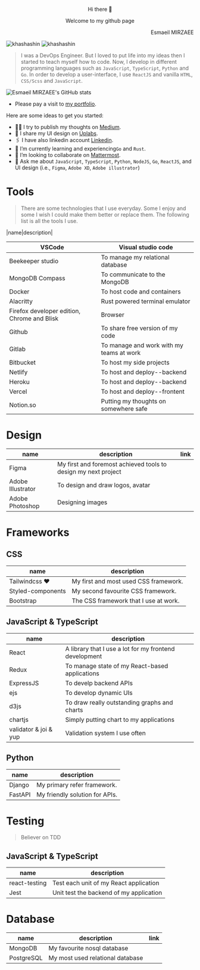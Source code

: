 <p align="center">Hi there 👋</p>
<p align="center">Welcome to my github page</p>
<p align="right">Esmaeil MIRZAEE</p>

<img src="https://github-readme-stats.vercel.app/api/top-langs?username=esmaeilmirzaee&show_icons=true&locale=en&layout=compact&theme=onedark" alt="khashashin" />
<img src="https://github-readme-stats.vercel.app/api?username=esmaeilmirzaee&show_icons=true&locale=en&hide=stars&theme=onedark" alt="khashashin" />


> I was a DevOps Engineer. But I loved to put life into my ideas then I started to teach myself how to code. Now, I develop in different programming languages such as `JavaScript`, `TypeScript`, `Python` and `Go`. In order to develop a user-interface, I use `ReactJS` and vanilla `HTML`, `CSS/Scss` and `JavaScript`. 

![Esmaeil MIRZAEE's GitHub stats](https://github-readme-stats.vercel.app/api?username=esmaeilmirzaee&show_icons=true&theme=radical)

- Please pay a visit to [my portfolio](https://esmaeilmirzaee.github.io).

Here are some ideas to get you started:

- ✍🏻 I try to publish my thoughts on [Medium](https://esmaeilmirzaee.medium.com/).
- 🎨 I share my UI design on [Uplabs](https://uplabs.com/esmaeilmirzaee).
- 🖇 I have also linkedin account [Linkedin](https://linkedin.com/in/esmaeilmirzaee).
- 🌱 I’m currently learning and experiencing`Go` and `Rust`.
- 👯 I’m looking to collaborate on [Mattermost](https://mattermost.com/).
- 💬 Ask me about `JavaScript`, `TypeScript`, `Python`, `NodeJS`, `Go`, `ReactJS`, and UI design (i.e., `Figma`, `Adobe XD`, `Adobe illustrator`)

# Tools

> There are some technologies that I use everyday. Some I enjoy and some I wish I could make them better or replace them. The following list is all the tools I use.

|name|description|

|VSCode|Visual studio code|
|-----|--------|
|Beekeeper studio|To manage my relational database|
|MongoDB Compass|To communicate to the MongoDB|
|Docker|To host code and containers|
|Alacritty|Rust powered terminal emulator|
|Firefox developer edition, Chrome and Blisk|Browser|
|Github|To share free version of my code|
|Gitlab|To manage and work with my teams at work|
|Bitbucket|To host my side projects|
|Netlify|To host and deploy--backend|
|Heroku|To host and deploy--backend|
|Vercel|To host and deploy--frontent|
|Notion.so|Putting my thoughts on somewhere safe|


# Design
|name|description|link|
|-----|--------|----|
|Figma|My first and foremost achieved tools to design my next project||
|Adobe Illustrator|To design and draw logos, avatar||
|Adobe Photoshop|Designing images||

# Frameworks
## CSS
|name|description|
|-----|--------|
|Tailwindcss ❤️|My first and most used CSS framework.|
|Styled-components|My second favourite CSS framework.|
|Bootstrap|The CSS framework that I use at work.|

## JavaScript & TypeScript
|name|description|
|-----|--------|
|React|A library that I use a lot for my frontend development|
|Redux|To manage state of my React-based applications|
|ExpressJS|To develp backend APIs|
|ejs|To develop dynamic UIs|
|d3js|To draw really outstanding graphs and charts|
|chartjs|Simply putting chart to my applications|
|validator & joi & yup|Validation system I use often|

## Python
|name|description|
|-----|--------|
|Django|My primary refer framework.|
|FastAPI|My friendly solution for APIs.|

# Testing

> Believer on TDD

## JavaScript & TypeScript
|name|description|
|------|-------|
|react-testing|Test each unit of my React application|
|Jest|Unit test the backend of my application|

# Database
|name|description|link|
|-----|--------|---|
|MongoDB|My favourite nosql database||
|PostgreSQL|My most used relational database||

